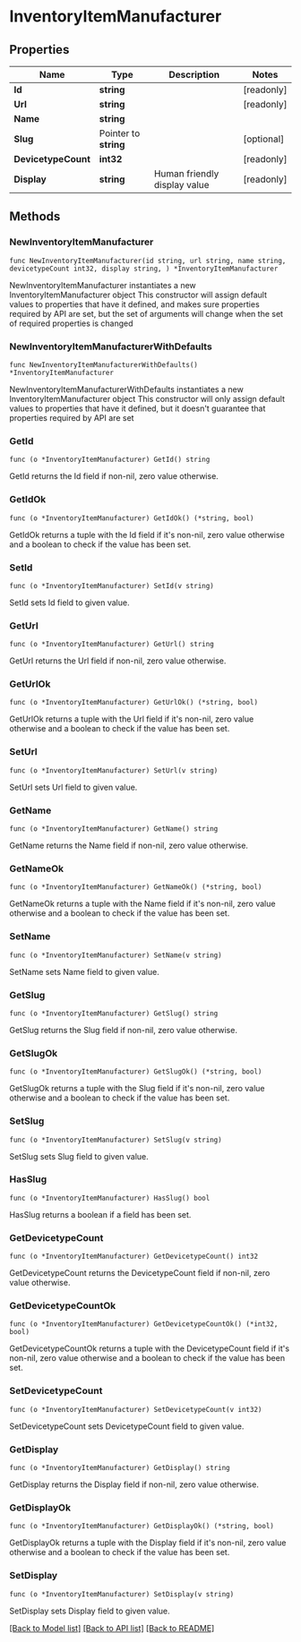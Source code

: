 # InventoryItemManufacturer

## Properties

Name | Type | Description | Notes
------------ | ------------- | ------------- | -------------
**Id** | **string** |  | [readonly] 
**Url** | **string** |  | [readonly] 
**Name** | **string** |  | 
**Slug** | Pointer to **string** |  | [optional] 
**DevicetypeCount** | **int32** |  | [readonly] 
**Display** | **string** | Human friendly display value | [readonly] 

## Methods

### NewInventoryItemManufacturer

`func NewInventoryItemManufacturer(id string, url string, name string, devicetypeCount int32, display string, ) *InventoryItemManufacturer`

NewInventoryItemManufacturer instantiates a new InventoryItemManufacturer object
This constructor will assign default values to properties that have it defined,
and makes sure properties required by API are set, but the set of arguments
will change when the set of required properties is changed

### NewInventoryItemManufacturerWithDefaults

`func NewInventoryItemManufacturerWithDefaults() *InventoryItemManufacturer`

NewInventoryItemManufacturerWithDefaults instantiates a new InventoryItemManufacturer object
This constructor will only assign default values to properties that have it defined,
but it doesn't guarantee that properties required by API are set

### GetId

`func (o *InventoryItemManufacturer) GetId() string`

GetId returns the Id field if non-nil, zero value otherwise.

### GetIdOk

`func (o *InventoryItemManufacturer) GetIdOk() (*string, bool)`

GetIdOk returns a tuple with the Id field if it's non-nil, zero value otherwise
and a boolean to check if the value has been set.

### SetId

`func (o *InventoryItemManufacturer) SetId(v string)`

SetId sets Id field to given value.


### GetUrl

`func (o *InventoryItemManufacturer) GetUrl() string`

GetUrl returns the Url field if non-nil, zero value otherwise.

### GetUrlOk

`func (o *InventoryItemManufacturer) GetUrlOk() (*string, bool)`

GetUrlOk returns a tuple with the Url field if it's non-nil, zero value otherwise
and a boolean to check if the value has been set.

### SetUrl

`func (o *InventoryItemManufacturer) SetUrl(v string)`

SetUrl sets Url field to given value.


### GetName

`func (o *InventoryItemManufacturer) GetName() string`

GetName returns the Name field if non-nil, zero value otherwise.

### GetNameOk

`func (o *InventoryItemManufacturer) GetNameOk() (*string, bool)`

GetNameOk returns a tuple with the Name field if it's non-nil, zero value otherwise
and a boolean to check if the value has been set.

### SetName

`func (o *InventoryItemManufacturer) SetName(v string)`

SetName sets Name field to given value.


### GetSlug

`func (o *InventoryItemManufacturer) GetSlug() string`

GetSlug returns the Slug field if non-nil, zero value otherwise.

### GetSlugOk

`func (o *InventoryItemManufacturer) GetSlugOk() (*string, bool)`

GetSlugOk returns a tuple with the Slug field if it's non-nil, zero value otherwise
and a boolean to check if the value has been set.

### SetSlug

`func (o *InventoryItemManufacturer) SetSlug(v string)`

SetSlug sets Slug field to given value.

### HasSlug

`func (o *InventoryItemManufacturer) HasSlug() bool`

HasSlug returns a boolean if a field has been set.

### GetDevicetypeCount

`func (o *InventoryItemManufacturer) GetDevicetypeCount() int32`

GetDevicetypeCount returns the DevicetypeCount field if non-nil, zero value otherwise.

### GetDevicetypeCountOk

`func (o *InventoryItemManufacturer) GetDevicetypeCountOk() (*int32, bool)`

GetDevicetypeCountOk returns a tuple with the DevicetypeCount field if it's non-nil, zero value otherwise
and a boolean to check if the value has been set.

### SetDevicetypeCount

`func (o *InventoryItemManufacturer) SetDevicetypeCount(v int32)`

SetDevicetypeCount sets DevicetypeCount field to given value.


### GetDisplay

`func (o *InventoryItemManufacturer) GetDisplay() string`

GetDisplay returns the Display field if non-nil, zero value otherwise.

### GetDisplayOk

`func (o *InventoryItemManufacturer) GetDisplayOk() (*string, bool)`

GetDisplayOk returns a tuple with the Display field if it's non-nil, zero value otherwise
and a boolean to check if the value has been set.

### SetDisplay

`func (o *InventoryItemManufacturer) SetDisplay(v string)`

SetDisplay sets Display field to given value.



[[Back to Model list]](../README.md#documentation-for-models) [[Back to API list]](../README.md#documentation-for-api-endpoints) [[Back to README]](../README.md)


